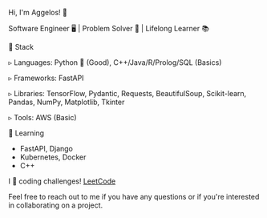 Hi, I'm Aggelos! 👋

Software Engineer 🖥️ | Problem Solver 🧩 | Lifelong Learner 📚

🔧 Stack

▹ Languages: Python 🐍 (Good), C++/Java/R/Prolog/SQL (Basics)

▹ Frameworks: FastAPI

▹ Libraries: TensorFlow, Pydantic, Requests, BeautifulSoup, Scikit-learn, Pandas, NumPy, Matplotlib, Tkinter

▹ Tools: AWS (Basic)

🌱 Learning
- FastAPI, Django
- Kubernetes, Docker
- C++


I 💙 coding challenges! <a href="https://leetcode.com/papaggalos/">LeetCode</a>

Feel free to reach out to me if you have any questions or if you're interested in collaborating on a project.
